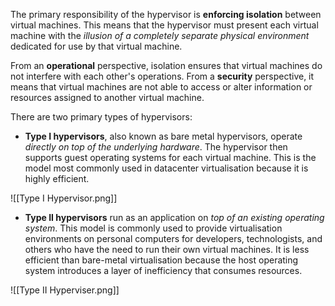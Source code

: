 
The primary responsibility of the hypervisor is **enforcing isolation** between virtual machines. This means that the hypervisor must present each virtual machine with the *illusion of a completely separate physical environment* dedicated for use by that virtual machine.

From an **operational** perspective, isolation ensures that virtual machines do not interfere with each other's operations. From a **security** perspective, it means that virtual machines are not able to access or alter information or resources assigned to another virtual machine.

There are two primary types of hypervisors:

- **Type I hypervisors**, also known as bare metal hypervisors, operate *directly on top of the underlying hardware*. The hypervisor then supports guest operating systems for each virtual machine. This is the model most commonly used in datacenter virtualisation because it is highly efficient.

![[Type I Hypervisor.png]]

- **Type II hypervisors** run as an application on *top of an existing operating system*. This model is commonly used to provide virtualisation environments on personal computers for developers, technologists, and others who have the need to run their own virtual machines. It is less efficient than bare-metal virtualisation because the host operating system introduces a layer of inefficiency that consumes resources.

![[Type II Hyperviser.png]]

